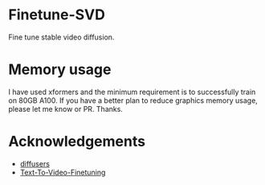 # Finetune-SVD
Fine tune stable video diffusion.


# Memory usage
I have used xformers and the minimum requirement is to successfully train on 80GB A100. If you have a better plan to reduce graphics memory usage, please let me know or PR. Thanks.

# Acknowledgements
* [diffusers](https://github.com/huggingface/diffusers)
* [Text-To-Video-Finetuning](https://github.com/ExponentialML/Text-To-Video-Finetuning)
